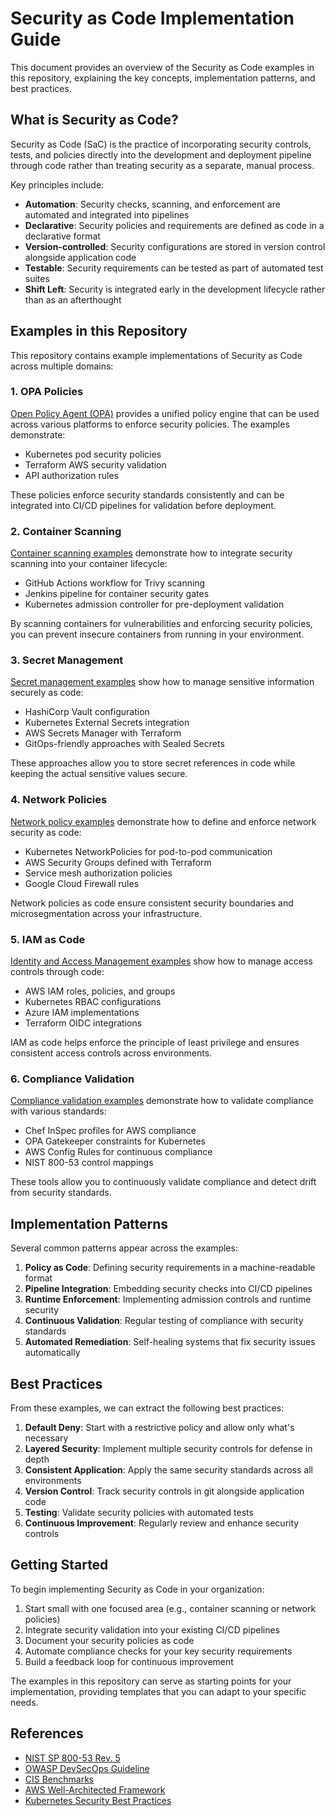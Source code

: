 # Security as Code Implementation Guide

This document provides an overview of the Security as Code examples in this repository, explaining the key concepts, implementation patterns, and best practices.

## What is Security as Code?

Security as Code (SaC) is the practice of incorporating security controls, tests, and policies directly into the development and deployment pipeline through code rather than treating security as a separate, manual process. 

Key principles include:
- **Automation**: Security checks, scanning, and enforcement are automated and integrated into pipelines
- **Declarative**: Security policies and requirements are defined as code in a declarative format
- **Version-controlled**: Security configurations are stored in version control alongside application code
- **Testable**: Security requirements can be tested as part of automated test suites
- **Shift Left**: Security is integrated early in the development lifecycle rather than as an afterthought

## Examples in this Repository

This repository contains example implementations of Security as Code across multiple domains:

### 1. OPA Policies

[Open Policy Agent (OPA)](./examples/opa-policies) provides a unified policy engine that can be used across various platforms to enforce security policies. The examples demonstrate:

- Kubernetes pod security policies
- Terraform AWS security validation
- API authorization rules

These policies enforce security standards consistently and can be integrated into CI/CD pipelines for validation before deployment.

### 2. Container Scanning

[Container scanning examples](./examples/container-scanning) demonstrate how to integrate security scanning into your container lifecycle:

- GitHub Actions workflow for Trivy scanning
- Jenkins pipeline for container security gates
- Kubernetes admission controller for pre-deployment validation

By scanning containers for vulnerabilities and enforcing security policies, you can prevent insecure containers from running in your environment.

### 3. Secret Management

[Secret management examples](./examples/secret-management) show how to manage sensitive information securely as code:

- HashiCorp Vault configuration
- Kubernetes External Secrets integration
- AWS Secrets Manager with Terraform
- GitOps-friendly approaches with Sealed Secrets

These approaches allow you to store secret references in code while keeping the actual sensitive values secure.

### 4. Network Policies

[Network policy examples](./examples/network-policies) demonstrate how to define and enforce network security as code:

- Kubernetes NetworkPolicies for pod-to-pod communication
- AWS Security Groups defined with Terraform
- Service mesh authorization policies
- Google Cloud Firewall rules

Network policies as code ensure consistent security boundaries and microsegmentation across your infrastructure.

### 5. IAM as Code

[Identity and Access Management examples](./examples/iam-as-code) show how to manage access controls through code:

- AWS IAM roles, policies, and groups
- Kubernetes RBAC configurations
- Azure IAM implementations
- Terraform OIDC integrations

IAM as code helps enforce the principle of least privilege and ensures consistent access controls across environments.

### 6. Compliance Validation

[Compliance validation examples](./examples/compliance-validation) demonstrate how to validate compliance with various standards:

- Chef InSpec profiles for AWS compliance
- OPA Gatekeeper constraints for Kubernetes
- AWS Config Rules for continuous compliance
- NIST 800-53 control mappings

These tools allow you to continuously validate compliance and detect drift from security standards.

## Implementation Patterns

Several common patterns appear across the examples:

1. **Policy as Code**: Defining security requirements in a machine-readable format
2. **Pipeline Integration**: Embedding security checks into CI/CD pipelines
3. **Runtime Enforcement**: Implementing admission controls and runtime security
4. **Continuous Validation**: Regular testing of compliance with security standards
5. **Automated Remediation**: Self-healing systems that fix security issues automatically

## Best Practices

From these examples, we can extract the following best practices:

1. **Default Deny**: Start with a restrictive policy and allow only what's necessary
2. **Layered Security**: Implement multiple security controls for defense in depth
3. **Consistent Application**: Apply the same security standards across all environments
4. **Version Control**: Track security controls in git alongside application code
5. **Testing**: Validate security policies with automated tests
6. **Continuous Improvement**: Regularly review and enhance security controls

## Getting Started

To begin implementing Security as Code in your organization:

1. Start small with one focused area (e.g., container scanning or network policies)
2. Integrate security validation into your existing CI/CD pipelines
3. Document your security policies as code
4. Automate compliance checks for your key security requirements
5. Build a feedback loop for continuous improvement

The examples in this repository can serve as starting points for your implementation, providing templates that you can adapt to your specific needs.

## References

- [NIST SP 800-53 Rev. 5](https://csrc.nist.gov/publications/detail/sp/800-53/rev-5/final)
- [OWASP DevSecOps Guideline](https://owasp.org/www-project-devsecops-guideline/)
- [CIS Benchmarks](https://www.cisecurity.org/cis-benchmarks/)
- [AWS Well-Architected Framework](https://aws.amazon.com/architecture/well-architected/)
- [Kubernetes Security Best Practices](https://kubernetes.io/docs/concepts/security/security-best-practices/)

